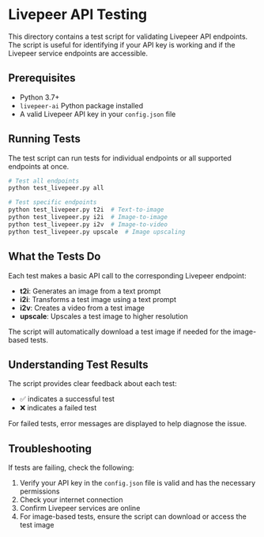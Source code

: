 # Livepeer API Testing

This directory contains a test script for validating Livepeer API endpoints. The script is useful for identifying if your API key is working and if the Livepeer service endpoints are accessible.

## Prerequisites

- Python 3.7+
- `livepeer-ai` Python package installed
- A valid Livepeer API key in your `config.json` file

## Running Tests

The test script can run tests for individual endpoints or all supported endpoints at once.

```bash
# Test all endpoints
python test_livepeer.py all

# Test specific endpoints
python test_livepeer.py t2i  # Text-to-image
python test_livepeer.py i2i  # Image-to-image
python test_livepeer.py i2v  # Image-to-video
python test_livepeer.py upscale  # Image upscaling
```

## What the Tests Do

Each test makes a basic API call to the corresponding Livepeer endpoint:

- **t2i**: Generates an image from a text prompt
- **i2i**: Transforms a test image using a text prompt
- **i2v**: Creates a video from a test image
- **upscale**: Upscales a test image to higher resolution

The script will automatically download a test image if needed for the image-based tests.

## Understanding Test Results

The script provides clear feedback about each test:

- ✅ indicates a successful test
- ❌ indicates a failed test

For failed tests, error messages are displayed to help diagnose the issue.

## Troubleshooting

If tests are failing, check the following:

1. Verify your API key in the `config.json` file is valid and has the necessary permissions
2. Check your internet connection
3. Confirm Livepeer services are online
4. For image-based tests, ensure the script can download or access the test image 